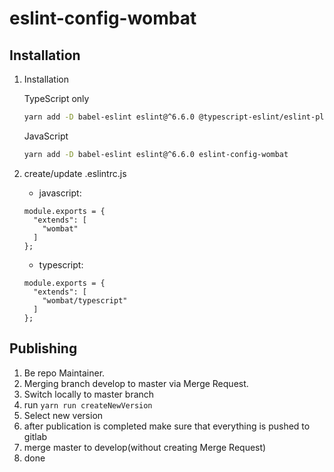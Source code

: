 eslint-config-wombat
================

## Installation
1. Installation

    TypeScript only 
    ```bash
    yarn add -D babel-eslint eslint@^6.6.0 @typescript-eslint/eslint-plugin@^3.9.0 @typescript-eslint/parser^3.9.0 eslint-config-wombat
    ```
    
    JavaScript
    ```bash
    yarn add -D babel-eslint eslint@^6.6.0 eslint-config-wombat
    ```
    
2. create/update .eslintrc.js
    * javascript:
    ```JS
    module.exports = {
      "extends": [
        "wombat"
      ]
    };

    ```
    * typescript:
    ```JS
    module.exports = {
      "extends": [
        "wombat/typescript"
      ]
    };

    ```
   
## Publishing
1. Be repo Maintainer.
2. Merging branch develop to master via Merge Request.
3. Switch locally to master branch
4. run `yarn run createNewVersion`
5. Select new version
6. after publication is completed make sure that everything is pushed to gitlab
7. merge master to develop(without creating Merge Request)
8. done
